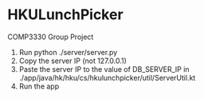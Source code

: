 # HKULunchPicker
COMP3330 Group Project

1. Run python ./server/server.py
2. Copy the server IP (not 127.0.0.1)
3. Paste the server IP to the value of DB_SERVER_IP in ./app/java/hk/hku/cs/hkulunchpicker/util/ServerUtil.kt
4. Run the app
